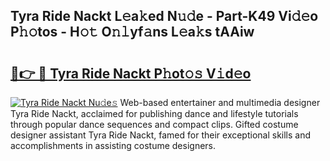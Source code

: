 ## Tyra Ride Nackt L𝚎a𝚔ed N𝚞𝚍e - Part-K49 Vi𝚍𝚎o P𝚑𝚘tos - H𝚘𝚝 O𝚗𝚕yf𝚊ns L𝚎a𝚔s tAAiw

# <h2><a href="http://kfcdz3.oniu.top/?m=Tyra+Ride+Nackt">🔗👉 🔴 Tyra Ride Nackt P𝚑ot𝚘𝚜 V𝚒d𝚎o</a></h2>

[![Tyra Ride Nackt Nu𝚍e𝚜](https://i.imgur.com/0qMVB7G.gif)](http://kfcdz3.oniu.top/?m=Tyra+Ride+Nackt)
Web-based entertainer and multimedia designer Tyra Ride Nackt, acclaimed for publishing dance and lifestyle tutorials through popular dance sequences and compact clips. Gifted costume designer assistant Tyra Ride Nackt, famed for their exceptional skills and accomplishments in assisting costume designers.  
